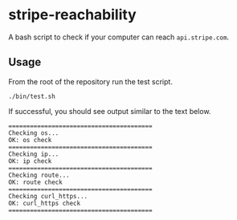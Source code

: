 # stripe-reachability

A bash script to check if your computer can reach `api.stripe.com`.

## Usage

From the root of the repository run the test script.


    ./bin/test.sh

If successful, you should see output similar to the text below.

```
========================================
Checking os...
OK: os check
========================================
Checking ip...
OK: ip check
========================================
Checking route...
OK: route check
========================================
Checking curl_https...
OK: curl_https check
========================================
```
